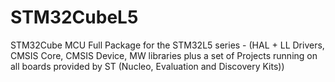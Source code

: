 # STM32CubeL5
STM32Cube MCU Full Package for the STM32L5 series - (HAL + LL Drivers, CMSIS Core, CMSIS Device, MW libraries plus a set of Projects running on all boards provided by ST (Nucleo, Evaluation and Discovery Kits))
